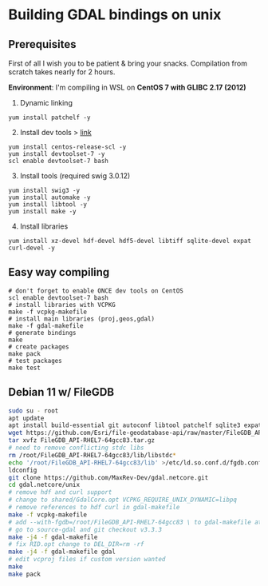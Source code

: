 # Building GDAL bindings on unix

## Prerequisites

First of all I wish you to be patient & bring your snacks. Compilation from scratch takes nearly for 2 hours.

**Environment**: I'm compiling in WSL on **CentOS 7 with GLIBC 2.17 (2012)**

1. Dynamic linking
``` shell
yum install patchelf -y
```
2. Install dev tools > [link](https://github.com/microsoft/vcpkg#installing-linux-developer-tools)
``` shell
yum install centos-release-scl -y
yum install devtoolset-7 -y
scl enable devtoolset-7 bash
```
3. Install tools (required swig 3.0.12)
```shell
yum install swig3 -y
yum install automake -y
yum install libtool -y
yum install make -y
```

4. Install libraries
``` shell 
yum install xz-devel hdf-devel hdf5-devel libtiff sqlite-devel expat curl-devel -y
```

## Easy way compiling 

```shell
# don't forget to enable ONCE dev tools on CentOS 
scl enable devtoolset-7 bash
# install libraries with VCPKG
make -f vcpkg-makefile
# install main libraries (proj,geos,gdal)
make -f gdal-makefile
# generate bindings 
make 
# create packages
make pack
# test packages
make test
```

## Debian 11 w/ FileGDB

```sh
sudo su - root
apt update
apt install build-essential git autoconf libtool patchelf sqlite3 expat libcurl4-openssl-dev curl zip unzip tar libproj-dev
wget https://github.com/Esri/file-geodatabase-api/raw/master/FileGDB_API_1.5.2/FileGDB_API-RHEL7-64gcc83.tar.gz
tar xvfz FileGDB_API-RHEL7-64gcc83.tar.gz
# need to remove conflicting stdc libs
rm /root/FileGDB_API-RHEL7-64gcc83/lib/libstdc*
echo '/root/FileGDB_API-RHEL7-64gcc83/lib' >/etc/ld.so.conf.d/fgdb.conf
ldconfig
git clone https://github.com/MaxRev-Dev/gdal.netcore.git
cd gdal.netcore/unix
# remove hdf and curl support
# change to shared/GdalCore.opt VCPKG_REQUIRE_UNIX_DYNAMIC=libpq
# remove references to hdf curl in gdal-makefile
make -f vcpkg-makefile
# add --with-fgdb=/root/FileGDB_API-RHEL7-64gcc83 \ to gdal-makefile at appropriate place
# go to source-gdal and git checkout v3.3.3
make -j4 -f gdal-makefile
# fix RID.opt change to DEL_DIR=rm -rf
make -j4 -f gdal-makefile gdal
# edit vcproj files if custom version wanted
make
make pack
```